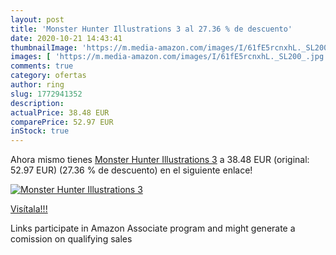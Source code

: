 ```yaml
---
layout: post
title: 'Monster Hunter Illustrations 3 al 27.36 % de descuento'
date: 2020-10-21 14:43:41
thumbnailImage: 'https://m.media-amazon.com/images/I/61fE5rcnxhL._SL200_.jpg'
images: [ 'https://m.media-amazon.com/images/I/61fE5rcnxhL._SL200_.jpg' ]
comments: true
category: ofertas
author: ring
slug: 1772941352
description:
actualPrice: 38.48 EUR
comparePrice: 52.97 EUR
inStock: true
---
```


Ahora mismo tienes [Monster Hunter Illustrations 3](https://www.amazon.es/dp/1772941352/?tag=tolees-21) a 38.48 EUR (original: 52.97 EUR) (27.36 %  de descuento) en el siguiente enlace!

[![Monster Hunter Illustrations 3](https://m.media-amazon.com/images/I/61fE5rcnxhL._SL200_.jpg)](https://www.amazon.es/dp/1772941352/?tag=tolees-21)

[Visítala!!!](https://www.amazon.es/dp/1772941352/?tag=tolees-21)

Links participate in Amazon Associate program and might generate a comission on qualifying sales

